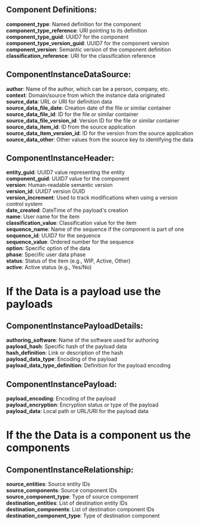 ## Component Definitions:

**component_type**: Named definition for the component  
**component_type_reference**: URI pointing to its definition  
**component_type_guid**: UUID7 for the component  
**component_type_version_guid**: UUID7 for the component version  
**component_version**: Semantic version of the component definition  
**classification_reference**: URI for the classification reference  

## ComponentInstanceDataSource:

**author**: Name of the author, which can be a person, company, etc.  
**context**: Domain/source from which the instance data originated  
**source_data**: URL or URI for definition data  
**source_data_file_date**: Creation date of the file or similar container  
**source_data_file_id**: ID for the file or similar container  
**source_data_file_version_id**: Version ID for the file or similar container  
**source_data_item_id**: ID from the source application  
**source_data_item_version_id**: ID for the version from the source application  
**source_data_other**: Other values from the source key to identifying the data  

## ComponentInstanceHeader:

**entity_guid**: UUID7 value representing the entity  
**component_guid**: UUID7 value for the component  
**version**: Human-readable semantic version  
**version_id**: UUID7 version GUID  
**version_increment**: Used to track modifications when using a version control system  
**date_created**: DateTime of the payload's creation  
**name**: User name for the item  
**classification_value**: Classification value for the item  
**sequence_name**: Name of the sequence if the component is part of one  
**sequence_id**: UUID7 for the sequence  
**sequence_value**: Ordered number for the sequence  
**option**: Specific option of the data  
**phase**: Specific user data phase  
**status**: Status of the item (e.g., WIP, Active, Other)  
**active**: Active status (e.g., Yes/No)  

# If the Data is a payload use the payloads

## ComponentInstancePayloadDetails:

**authoring_software**: Name of the software used for authoring  
**payload_hash**: Specific hash of the payload data  
**hash_definition**: Link or description of the hash  
**payload_data_type**: Encoding of the payload  
**payload_data_type_definition**: Definition for the payload encoding  


## ComponentInstancePayload:

**payload_encoding**: Encoding of the payload  
**payload_encryption**: Encryption status or type of the payload  
**payload_data**: Local path or URL/URI for the payload data  

# If the the Data is a component us the components

## ComponentInstanceRelationship:

**source_entities**: Source entity IDs  
**source_components**: Source component IDs  
**source_component_type**: Type of source component  
**destination_entities**: List of destination entity IDs  
**destination_components**: List of destination component IDs  
**destination_component_type**: Type of destination component  


